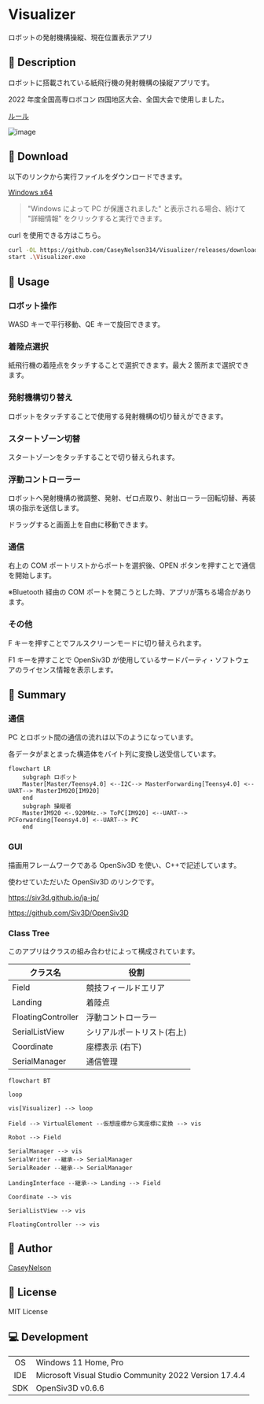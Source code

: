 # Visualizer

ロボットの発射機構操縦、現在位置表示アプリ

## 🤔 Description

ロボットに搭載されている紙飛行機の発射機構の操縦アプリです。

2022 年度全国高専ロボコン 四国地区大会、全国大会で使用しました。

[ルール](https://official-robocon.com/robocon_wp/wordpress/wp-content/uploads/2022/04/kosen2022_rulebook.pdf)

![image](https://user-images.githubusercontent.com/91818705/203841200-730035a2-636a-48d4-a17b-8a4aa23b5367.png)

## 🐣 Download

以下のリンクから実行ファイルをダウンロードできます。

[Windows x64](https://github.com/CaseyNelson314/Visualizer/releases/download/v1.0.1/Visualizer.exe)

> "Windows によって PC が保護されました" と表示される場合、続けて "詳細情報" をクリックすると実行できます。

curl を使用できる方はこちら。

```sh
curl -OL https://github.com/CaseyNelson314/Visualizer/releases/download/v1.0.1/Visualizer.exe
start .\Visualizer.exe
```

## 💬 Usage

### ロボット操作

WASD キーで平行移動、QE キーで旋回できます。

### 着陸点選択

紙飛行機の着陸点をタッチすることで選択できます。最大 2 箇所まで選択できます。

### 発射機構切り替え

ロボットをタッチすることで使用する発射機構の切り替えができます。

### スタートゾーン切替

スタートゾーンをタッチすることで切り替えられます。

### 浮動コントローラー

ロボットへ発射機構の微調整、発射、ゼロ点取り、射出ローラー回転切替、再装填の指示を送信します。

ドラッグすると画面上を自由に移動できます。

### 通信

右上の COM ポートリストからポートを選択後、OPEN ボタンを押すことで通信を開始します。

※Bluetooth 経由の COM ポートを開こうとした時、アプリが落ちる場合があります。

### その他

F キーを押すことでフルスクリーンモードに切り替えられます。

F1 キーを押すことで OpenSiv3D が使用しているサードパーティ・ソフトウェアのライセンス情報を表示します。

## 📗 Summary

### 通信

PC とロボット間の通信の流れは以下のようになっています。

各データがまとまった構造体をバイト列に変換し送受信しています。

```mermaid
flowchart LR
	subgraph ロボット
	Master[Master/Teensy4.0] <--I2C--> MasterForwarding[Teensy4.0] <--UART--> MasterIM920[IM920]
	end
	subgraph 操縦者
	MasterIM920 <-.920MHz.-> ToPC[IM920] <--UART--> PCForwarding[Teensy4.0] <--UART--> PC
	end
```

### GUI

描画用フレームワークである OpenSiv3D を使い、C++で記述しています。

使わせていただいた OpenSiv3D のリンクです。

<https://siv3d.github.io/ja-jp/>

<https://github.com/Siv3D/OpenSiv3D>

### Class Tree

このアプリはクラスの組み合わせによって構成されています。

| クラス名           | 役割                       |
| ------------------ | -------------------------- |
| Field              | 競技フィールドエリア       |
| Landing            | 着陸点                     |
| FloatingController | 浮動コントローラー         |
| SerialListView     | シリアルポートリスト(右上) |
| Coordinate         | 座標表示 (右下)            |
| SerialManager      | 通信管理                   |

```mermaid
flowchart BT

loop

vis[Visualizer] --> loop

Field --> VirtualElement --仮想座標から実座標に変換 --> vis

Robot --> Field

SerialManager --> vis
SerialWriter --継承--> SerialManager
SerialReader --継承--> SerialManager

LandingInterface --継承--> Landing --> Field

Coordinate --> vis

SerialListView --> vis

FloatingController --> vis
```

## 👤 Author

[CaseyNelson](https://github.com/CaseyNelson314)

## 📖 License

MIT License

## 💻 Development

|     |                                                       |
| :-: | ----------------------------------------------------- |
| OS  | Windows 11 Home, Pro                                  |
| IDE | Microsoft Visual Studio Community 2022 Version 17.4.4 |
| SDK | OpenSiv3D v0.6.6                                      |
